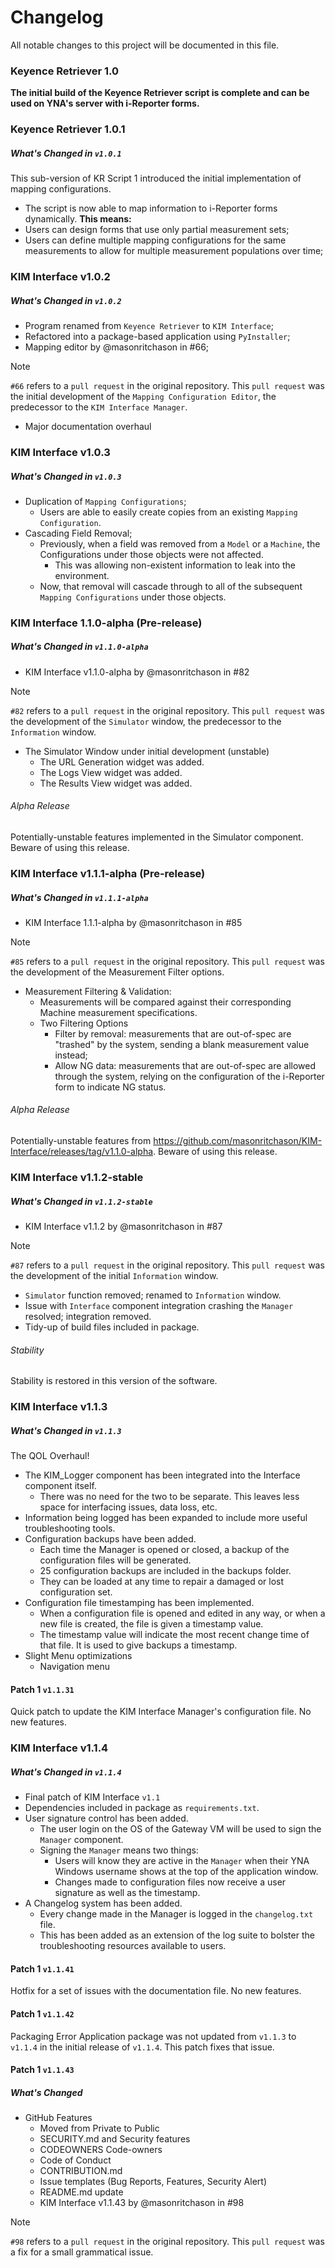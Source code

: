 # Changelog

All notable changes to this project will be documented in this file.

### Keyence Retriever 1.0
**The initial build of the Keyence Retriever script is complete and can be used on YNA's server with i-Reporter forms.**

### Keyence Retriever 1.0.1
##### What's Changed in `v1.0.1`
This sub-version of KR Script 1 introduced the initial implementation of mapping configurations.
* The script is now able to map information to i-Reporter forms dynamically.
**This means:**
* Users can design forms that use only partial measurement sets;
* Users can define multiple mapping configurations for the same measurements to allow for multiple measurement populations over time;

### KIM Interface v1.0.2
##### What's Changed in `v1.0.2`
* Program renamed from `Keyence Retriever` to `KIM Interface`;
* Refactored into a package-based application using `PyInstaller`;
* Mapping editor by @masonritchason in #66;
>[!NOTE]
>`#66` refers to a `pull request` in the original repository.
>This `pull request` was the initial development of the `Mapping Configuration Editor`, the predecessor to the `KIM Interface Manager`.
* Major documentation overhaul

### KIM Interface v1.0.3
##### What's Changed in `v1.0.3`
* Duplication of `Mapping Configurations`;
    * Users are able to easily create copies from an existing `Mapping Configuration`.
* Cascading Field Removal;
    * Previously, when a field was removed from a `Model` or a `Machine`, the Configurations under those objects were not affected.
        * This was allowing non-existent information to leak into the environment.
    * Now, that removal will cascade through to all of the subsequent `Mapping Configurations` under those objects.

### KIM Interface 1.1.0-alpha (Pre-release)
##### What's Changed in `v1.1.0-alpha`
* KIM Interface v1.1.0-alpha by @masonritchason in #82
>[!NOTE]
>`#82` refers to a `pull request` in the original repository.
>This `pull request` was the development of the `Simulator` window, the predecessor to the `Information` window.
* The Simulator Window under initial development (unstable)
    * The URL Generation widget was added.
    * The Logs View widget was added.
    * The Results View widget was added.

###### Alpha Release
Potentially-unstable features implemented in the Simulator component. Beware of using this release.

### KIM Interface v1.1.1-alpha (Pre-release)
##### What's Changed in `v1.1.1-alpha`
* KIM Interface 1.1.1-alpha by @masonritchason in #85
>[!NOTE]
>`#85` refers to a `pull request` in the original repository.
>This `pull request` was the development of the Measurement Filter options.
* Measurement Filtering & Validation:
    * Measurements will be compared against their corresponding Machine measurement specifications.
    * Two Filtering Options
        * Filter by removal: measurements that are out-of-spec are "trashed" by the system, sending a blank measurement value instead;
        * Allow NG data: measurements that are out-of-spec are allowed through the system, relying on the configuration of the i-Reporter form to indicate NG status.

###### Alpha Release
Potentially-unstable features from https://github.com/masonritchason/KIM-Interface/releases/tag/v1.1.0-alpha. Beware of using this release.

### KIM Interface v1.1.2-stable
##### What's Changed in `v1.1.2-stable`
* KIM Interface v1.1.2 by @masonritchason in #87
>[!NOTE]
>`#87` refers to a `pull request` in the original repository.
>This `pull request` was the development of the initial `Information` window.
* `Simulator` function removed; renamed to `Information` window.
* Issue with `Interface` component integration crashing the `Manager` resolved; integration removed.
* Tidy-up of build files included in package.

###### Stability
Stability is restored in this version of the software.

### KIM Interface v1.1.3
##### What's Changed in `v1.1.3`
The QOL Overhaul!
* The KIM_Logger component has been integrated into the Interface component itself.
    * There was no need for the two to be separate. This leaves less space for interfacing issues, data loss, etc.
* Information being logged has been expanded to include more useful troubleshooting tools.
* Configuration backups have been added.
    * Each time the Manager is opened or closed, a backup of the configuration files will be generated.
    * 25 configuration backups are included in the backups folder.
    * They can be loaded at any time to repair a damaged or lost configuration set.
* Configuration file timestamping has been implemented.
    * When a configuration file is opened and edited in any way, or when a new file is created, the file is given a timestamp value.
    * The timestamp value will indicate the most recent change time of that file. It is used to give backups a timestamp.
* Slight Menu optimizations
    * Navigation menu
#### Patch 1 `v1.1.31`
Quick patch to update the KIM Interface Manager's configuration file.
No new features.

### KIM Interface v1.1.4
##### What's Changed in `v1.1.4`
* Final patch of KIM Interface `v1.1`
* Dependencies included in package as `requirements.txt`.
* User signature control has been added.
    * The user login on the OS of the Gateway VM will be used to sign the `Manager` component.
    * Signing the `Manager` means two things:
        * Users will know they are active in the `Manager` when their YNA Windows username shows at the top of the application window.
        * Changes made to configuration files now receive a user signature as well as the timestamp.
* A Changelog system has been added.
    * Every change made in the Manager is logged in the `changelog.txt` file.
    * This has been added as an extension of the log suite to bolster the troubleshooting resources available to users.
#### Patch 1 `v1.1.41`
Hotfix for a set of issues with the documentation file.
No new features.
#### Patch 1 `v1.1.42`
Packaging Error
Application package was not updated from `v1.1.3` to `v1.1.4` in the initial release of `v1.1.4`. This patch fixes that issue.
#### Patch 1 `v1.1.43`
##### What's Changed
* GitHub Features
    * Moved from Private to Public
    * SECURITY.md and Security features
    * CODEOWNERS Code-owners
    * Code of Conduct
    * CONTRIBUTION.md
    * Issue templates (Bug Reports, Features, Security Alert)
    * README.md update
    * KIM Interface v1.1.43 by @masonritchason in #98
>[!NOTE]
>`#98` refers to a `pull request` in the original repository.
>This `pull request` was a fix for a small grammatical issue.
